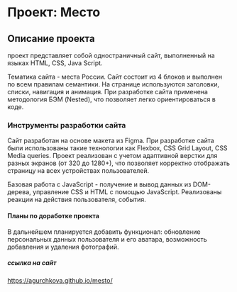 # Проект: Место

## Описание проекта

проект представляет собой одностраничный сайт, выполненный на языках HTML, CSS,
Java Script.

Тематика сайта - места России.
Сайт состоит из 4 блоков и выполнен по всем правилам семантики. На странице
используются заголовки, списки, навигация и анимация.
При разработке сайта применена методология БЭМ (Nested), что позволяет легко
ориентироваться в коде.

### Инструменты разработки сайта

Сайт разработан на основе макета из Figma. При разработке сайта были использованы
такие технологии как Flexbox, CSS Grid Layout, CSS Media queries.
Проект реализован с учетом адаптивной верстки для разных экранов (от 320 до 1280+),
что позволяет корректно отображать страницу на всех устройствах пользователей.

Базовая работа с JavaScript - получение и вывод данных из DOM-дерева, управление CSS
и HTML с помощью JavaScript. Реализованы реакции на действия пользователя, события.

#### Планы по доработке проекта

В дальнейшем планируется добавить функционал: обновление персональных данных
пользователя и его аватара, возможность добавления и удаления фотографий.

##### ссылка на сайт

https://agurchkova.github.io/mesto/
